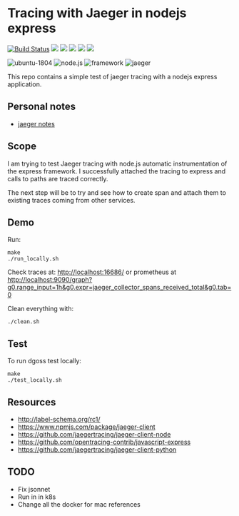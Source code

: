 # Tracing with Jaeger in nodejs express

[![Build Status](https://travis-ci.org/jecnua/tracing-nodejs.svg?branch=master)](https://travis-ci.org/jecnua/tracing-nodejs)
![](https://img.shields.io/maintenance/yes/2019.svg)
[![](https://images.microbadger.com/badges/image/jecnua/tracing-nodejs.svg)](https://microbadger.com/images/jecnua/tracing-nodejs "Get your own image badge on microbadger.com")
[![](https://images.microbadger.com/badges/version/jecnua/tracing-nodejs.svg)](https://microbadger.com/images/jecnua/tracing-nodejs "Get your own version badge on microbadger.com")
[![](https://images.microbadger.com/badges/commit/jecnua/tracing-nodejs.svg)](https://microbadger.com/images/jecnua/tracing-nodejs "Get your own commit badge on microbadger.com")
[![](https://images.microbadger.com/badges/license/jecnua/tracing-nodejs.svg)](https://microbadger.com/images/jecnua/tracing-nodejs "Get your own license badge on microbadger.com")

![ubuntu-1804](https://img.shields.io/badge/ubuntu-18.04-green.svg)
![node.js](https://img.shields.io/badge/node.js-v8.10.0-green.svg)
![framework](https://img.shields.io/badge/express-v4.16.3-green.svg)
![jaeger](https://img.shields.io/badge/jaeger-v1.11.0-green.svg)

This repo contains a simple test of jaeger tracing with a nodejs express
application.

## Personal notes

-   [jaeger notes](https://go-talks.appspot.com/github.com/jecnua/notes-presentations/notes/observability/tracing/03-jaeger.article)

## Scope

I am trying to test Jaeger tracing with node.js automatic instrumentation of the express framework. I successfully attached the tracing to express and calls to paths are traced correctly.

The next step will be to try and see how to create span and attach them to existing traces coming from other services.

## Demo

Run:

    make
    ./run_locally.sh

Check traces at: <http://localhost:16686/> or prometheus at <http://localhost:9090/graph?g0.range_input=1h&g0.expr=jaeger_collector_spans_received_total&g0.tab=0>

Clean everything with:

    ./clean.sh

## Test

To run dgoss test locally:

    make
    ./test_locally.sh

## Resources

-   <http://label-schema.org/rc1/>
-   <https://www.npmjs.com/package/jaeger-client>
-   <https://github.com/jaegertracing/jaeger-client-node>
-   <https://github.com/opentracing-contrib/javascript-express>
-   <https://github.com/jaegertracing/jaeger-client-python>

## TODO

-   Fix jsonnet
-   Run in in k8s
-   Change all the docker for mac references
